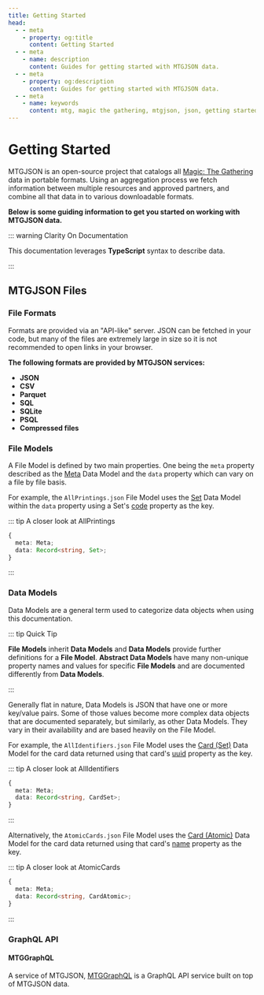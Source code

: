 ```yaml
---
title: Getting Started
head:
  - - meta
    - property: og:title
      content: Getting Started
  - - meta
    - name: description
      content: Guides for getting started with MTGJSON data.
  - - meta
    - property: og:description
      content: Guides for getting started with MTGJSON data.
  - - meta
    - name: keywords
      content: mtg, magic the gathering, mtgjson, json, getting started, guides
---
```


# Getting Started

MTGJSON is an open-source project that catalogs all [Magic: The Gathering](https://magic.wizards.com/en) data in portable formats. Using an aggregation process we fetch information between multiple resources and approved partners, and combine all that data in to various downloadable formats.

**Below is some guiding information to get you started on working with MTGJSON data.**

::: warning Clarity On Documentation

This documentation leverages **TypeScript** syntax to describe data.

:::

## MTGJSON Files

### File Formats

Formats are provided via an "API-like" server. JSON can be fetched in your code, but many of the files are extremely large in size so it is not recommended to open links in your browser.

**The following formats are provided by MTGJSON services:**

- **JSON**
- **CSV**
- **Parquet**
- **SQL**
- **SQLite**
- **PSQL**
- **Compressed files**

### File Models

A File Model is defined by two main properties. One being the `meta` property described as the [Meta](/data-models/meta/) Data Model and the `data` property which can vary on a file by file basis.

For example, the `AllPrintings.json` File Model uses the [Set](/data-models/set/) Data Model within the `data` property using a Set's [code](/data-models/set/#code) property as the key.

::: tip A closer look at AllPrintings

```TypeScript
{
  meta: Meta;
  data: Record<string, Set>;
}
```

:::

### Data Models

Data Models are a general term used to categorize data objects when using this documentation.

::: tip Quick Tip

**File Models** inherit **Data Models** and **Data Models** provide further definitions for a **File Model**. **Abstract Data Models** have many non-unique property names and values for specific **File Models** and are documented differently from **Data Models**.

:::

Generally flat in nature, Data Models is JSON that have one or more key/value pairs. Some of those values become more complex data objects that are documented separately, but similarly, as other Data Models. They vary in their availability and are based heavily on the File Model.

For example, the `AllIdentifiers.json` File Model uses the [Card (Set)](/data-models/card-set/) Data Model for the card data returned using that card's [uuid](/data-models/card-set/#uuid) property as the key.

::: tip A closer look at AllIdentifiers

```TypeScript
{
  meta: Meta;
  data: Record<string, CardSet>;
}
```

:::

Alternatively, the `AtomicCards.json` File Model uses the [Card (Atomic)](/data-models/card-atomic/) Data Model for the card data returned using that card's [name](/data-models/card-atomic/#name) property as the key.

::: tip A closer look at AtomicCards

```TypeScript
{
  meta: Meta;
  data: Record<string, CardAtomic>;
}
```

:::

### GraphQL API

#### MTGGraphQL

A service of MTGJSON, [MTGGraphQL](/mtggraphql/) is a GraphQL API service built on top of MTGJSON data.
